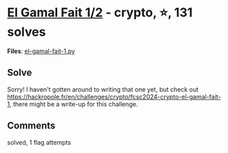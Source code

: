 [El Gamal Fait 1/2](challenge_files/README.md) - crypto, ⭐, 131 solves
===

**Files**: [el-gamal-fait-1.py](https://www.narthorn.com/ctf/FCSC-2024/challenge_files/crypto/El%20Gamal%20Fait%201_2/el-gamal-fait-1.py)

## Solve

Sorry! I haven't gotten around to writing that one yet, but check out https://hackropole.fr/en/challenges/crypto/fcsc2024-crypto-el-gamal-fait-1, there might be a write-up for this challenge.

## Comments

solved, 1 flag attempts